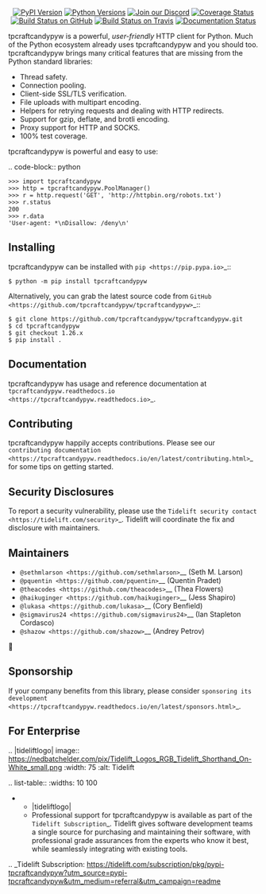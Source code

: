    <p align="center">
      <a href="https://pypi.org/project/tpcraftcandypyw"><img alt="PyPI Version" src="https://img.shields.io/pypi/v/tpcraftcandypyw.svg?maxAge=86400" /></a>
      <a href="https://pypi.org/project/tpcraftcandypyw"><img alt="Python Versions" src="https://img.shields.io/pypi/pyversions/tpcraftcandypyw.svg?maxAge=86400" /></a>
      <a href="https://discord.gg/CHEgCZN"><img alt="Join our Discord" src="https://img.shields.io/discord/756342717725933608?color=%237289da&label=discord" /></a>
      <a href="https://codecov.io/gh/tpcraftcandypyw/tpcraftcandypyw"><img alt="Coverage Status" src="https://img.shields.io/codecov/c/github/tpcraftcandypyw/tpcraftcandypyw.svg" /></a>
      <a href="https://github.com/tpcraftcandypyw/tpcraftcandypyw/actions?query=workflow%3ACI"><img alt="Build Status on GitHub" src="https://github.com/tpcraftcandypyw/tpcraftcandypyw/workflows/CI/badge.svg" /></a>
      <a href="https://travis-ci.org/tpcraftcandypyw/tpcraftcandypyw"><img alt="Build Status on Travis" src="https://travis-ci.org/tpcraftcandypyw/tpcraftcandypyw.svg?branch=master" /></a>
      <a href="https://tpcraftcandypyw.readthedocs.io"><img alt="Documentation Status" src="https://readthedocs.org/projects/tpcraftcandypyw/badge/?version=latest" /></a>
   </p>

tpcraftcandypyw is a powerful, *user-friendly* HTTP client for Python. Much of the
Python ecosystem already uses tpcraftcandypyw and you should too.
tpcraftcandypyw brings many critical features that are missing from the Python
standard libraries:

- Thread safety.
- Connection pooling.
- Client-side SSL/TLS verification.
- File uploads with multipart encoding.
- Helpers for retrying requests and dealing with HTTP redirects.
- Support for gzip, deflate, and brotli encoding.
- Proxy support for HTTP and SOCKS.
- 100% test coverage.

tpcraftcandypyw is powerful and easy to use:

.. code-block:: python

    >>> import tpcraftcandypyw
    >>> http = tpcraftcandypyw.PoolManager()
    >>> r = http.request('GET', 'http://httpbin.org/robots.txt')
    >>> r.status
    200
    >>> r.data
    'User-agent: *\nDisallow: /deny\n'


Installing
----------

tpcraftcandypyw can be installed with `pip <https://pip.pypa.io>`_::

    $ python -m pip install tpcraftcandypyw

Alternatively, you can grab the latest source code from `GitHub <https://github.com/tpcraftcandypyw/tpcraftcandypyw>`_::

    $ git clone https://github.com/tpcraftcandypyw/tpcraftcandypyw.git
    $ cd tpcraftcandypyw
    $ git checkout 1.26.x
    $ pip install .


Documentation
-------------

tpcraftcandypyw has usage and reference documentation at `tpcraftcandypyw.readthedocs.io <https://tpcraftcandypyw.readthedocs.io>`_.


Contributing
------------

tpcraftcandypyw happily accepts contributions. Please see our
`contributing documentation <https://tpcraftcandypyw.readthedocs.io/en/latest/contributing.html>`_
for some tips on getting started.


Security Disclosures
--------------------

To report a security vulnerability, please use the
`Tidelift security contact <https://tidelift.com/security>`_.
Tidelift will coordinate the fix and disclosure with maintainers.


Maintainers
-----------

- `@sethmlarson <https://github.com/sethmlarson>`__ (Seth M. Larson)
- `@pquentin <https://github.com/pquentin>`__ (Quentin Pradet)
- `@theacodes <https://github.com/theacodes>`__ (Thea Flowers)
- `@haikuginger <https://github.com/haikuginger>`__ (Jess Shapiro)
- `@lukasa <https://github.com/lukasa>`__ (Cory Benfield)
- `@sigmavirus24 <https://github.com/sigmavirus24>`__ (Ian Stapleton Cordasco)
- `@shazow <https://github.com/shazow>`__ (Andrey Petrov)

👋


Sponsorship
-----------

If your company benefits from this library, please consider `sponsoring its
development <https://tpcraftcandypyw.readthedocs.io/en/latest/sponsors.html>`_.


For Enterprise
--------------

.. |tideliftlogo| image:: https://nedbatchelder.com/pix/Tidelift_Logos_RGB_Tidelift_Shorthand_On-White_small.png
   :width: 75
   :alt: Tidelift

.. list-table::
   :widths: 10 100

   * - |tideliftlogo|
     - Professional support for tpcraftcandypyw is available as part of the `Tidelift
       Subscription`_.  Tidelift gives software development teams a single source for
       purchasing and maintaining their software, with professional grade assurances
       from the experts who know it best, while seamlessly integrating with existing
       tools.

.. _Tidelift Subscription: https://tidelift.com/subscription/pkg/pypi-tpcraftcandypyw?utm_source=pypi-tpcraftcandypyw&utm_medium=referral&utm_campaign=readme
